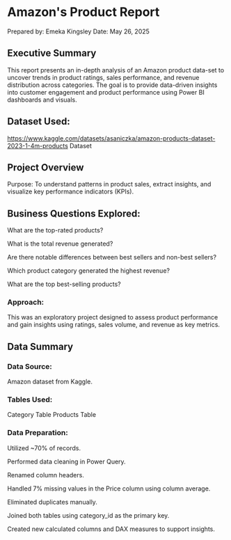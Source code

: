 # Amazon's Product Report
Prepared by: Emeka Kingsley
Date: May 26, 2025

## Executive Summary
This report presents an in-depth analysis of an Amazon product data-set to uncover trends in product ratings, sales performance, and revenue distribution across categories. The goal is to provide data-driven insights into customer engagement and product performance using Power BI dashboards and visuals.

## Dataset Used:
https://www.kaggle.com/datasets/asaniczka/amazon-products-dataset-2023-1-4m-products Dataset

## Project Overview
Purpose: To understand patterns in product sales, extract insights, and visualize key performance indicators (KPIs).

## Business Questions Explored:
What are the top-rated products?

What is the total revenue generated?

Are there notable differences between best sellers and non-best sellers?

Which product category generated the highest revenue?

What are the top best-selling products?

### Approach:
This was an exploratory project designed to assess product performance and gain insights using ratings, sales volume, and revenue as key metrics.

## Data Summary
### Data Source:
Amazon dataset from Kaggle.
### Tables Used:
Category Table
Products Table
### Data Preparation:
Utilized ~70% of records.

Performed data cleaning in Power Query.

Renamed column headers.

Handled 7% missing values in the Price column using column average.

Eliminated duplicates manually.

Joined both tables using category_id as the primary key.

Created new calculated columns and DAX measures to support insights.

